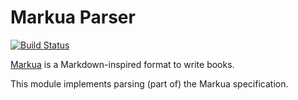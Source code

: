 # Markua Parser
[![Build Status](https://travis-ci.org/szabgab/perl5-markua-parser.svg?branch=master)](https://travis-ci.org/szabgab/perl5-markua-parser)

[Markua](https://leanpub.com/markua/) is a Markdown-inspired format to write books.

This module implements parsing (part of) the Markua specification.
